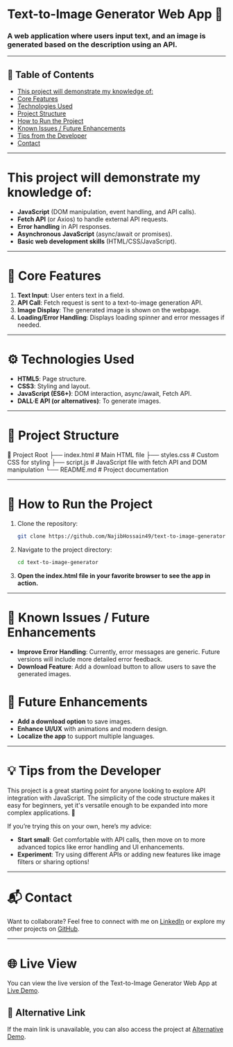 # **Text-to-Image Generator Web App 🎨**

### **A web application where users input text, and an image is generated based on the description using an API.**

---

## 📖 Table of Contents
- [This project will demonstrate my knowledge of:](#this-project-will-demonstrate-my-knowledge-of)
- [Core Features](#core-features)
- [Technologies Used](#technologies-used)
- [Project Structure](#project-structure)
- [How to Run the Project](#how-to-run-the-project)
- [Known Issues / Future Enhancements](#known-issues--future-enhancements)
- [Tips from the Developer](#tips-from-the-developer)
- [Contact](#contact)

---

# **This project will demonstrate my knowledge of:**
- **JavaScript** (DOM manipulation, event handling, and API calls).
- **Fetch API** (or Axios) to handle external API requests.
- **Error handling** in API responses.
- **Asynchronous JavaScript** (async/await or promises).
- **Basic web development skills** (HTML/CSS/JavaScript).

---

# 🚀 **Core Features**

1. **Text Input**: User enters text in a field.
2. **API Call**: Fetch request is sent to a text-to-image generation API.
3. **Image Display**: The generated image is shown on the webpage.
4. **Loading/Error Handling**: Displays loading spinner and error messages if needed.

---

# ⚙️ **Technologies Used**

- **HTML5**: Page structure.
- **CSS3**: Styling and layout.
- **JavaScript (ES6+)**: DOM interaction, async/await, Fetch API.
- **DALL·E API (or alternatives)**: To generate images.

---

# 📂 **Project Structure**
📂 Project Root
├── index.html      # Main HTML file
├── styles.css      # Custom CSS for styling
├── script.js       # JavaScript file with fetch API and DOM manipulation
└── README.md       # Project documentation


---

# 🚀 **How to Run the Project**

1. Clone the repository:
    ```bash
    git clone https://github.com/NajibHossain49/text-to-image-generator.git
    ```

2. Navigate to the project directory:
    ```bash
    cd text-to-image-generator
    ```

3. **Open the index.html file in your favorite browser to see the app in action.**

---

# 🚨 **Known Issues / Future Enhancements**

- **Improve Error Handling**: Currently, error messages are generic. Future versions will include more detailed error feedback.
- **Download Feature**: Add a download button to allow users to save the generated images.

# 🌱 **Future Enhancements**

- **Add a download option** to save images.
- **Enhance UI/UX** with animations and modern design.
- **Localize the app** to support multiple languages.

---

# 💡 **Tips from the Developer**

This project is a great starting point for anyone looking to explore API integration with JavaScript. The simplicity of the code structure makes it easy for beginners, yet it's versatile enough to be expanded into more complex applications. 🎯

If you’re trying this on your own, here’s my advice:

- **Start small**: Get comfortable with API calls, then move on to more advanced topics like error handling and UI enhancements.
- **Experiment**: Try using different APIs or adding new features like image filters or sharing options!

---

# 📬 **Contact**

Want to collaborate? Feel free to connect with me on [LinkedIn](https://www.linkedin.com/in/md-najib-hossain/) or explore my other projects on [GitHub](https://github.com/NajibHossain49).

---

# 🌐 **Live View**

You can view the live version of the Text-to-Image Generator Web App at [Live Demo](https://najibhossain49.github.io/Text-to-Image-Generation-Web-App/).

## 🔗 **Alternative Link**

If the main link is unavailable, you can also access the project at [Alternative Demo](Text-to-Image-Generator.surge.sh).

